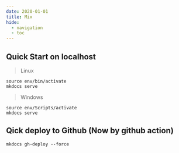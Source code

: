 ```yaml
---
date: 2020-01-01
title: Mix
hide:
  - navigation
  - toc
---
```


## Quick Start on localhost

> Linux
```
source env/bin/activate
mkdocs serve
```

> Windows
```
source env/Scripts/activate
mkdocs serve
```

## Qick deploy to Github (Now by github action)
`mkdocs gh-deploy --force`
